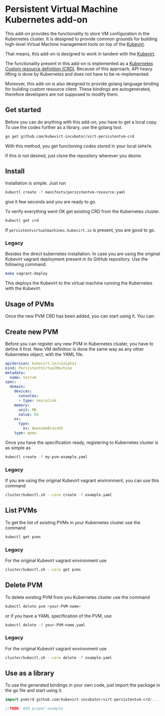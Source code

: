 # Persistent Virtual Machine Kubernetes add-on

This add-on provides the functionality to store VM configuration in the
Kubernetes cluster. It is designed to provide common grounds for building 
high-level Virtual Machine management tools on top of the 
[Kubevirt](http://kubevirt.io).

That means, this add-on is designed to work in tandem with the 
[Kubevirt](http://kubevirt.io). 

The functionality present in this add-on is implemented as a [Kubernetes Custom
resource definition (CRD)](https://kubernetes.io/docs/concepts/api-extension/custom-resources/).
Because of this approach, API heavy lifting is done by Kubernetes and does not
have to be re-implemented.

Moreover, this add-on is also designed to provide golang language binding
for building custom resource client. These bindings are autogenerated, therefore
developers are not supposed to modify them.

## Get started
Before you can do anything with this add-on, you have to get a local copy. 
To use the codes further as a library, use the golang tool.
```bash
go get github.com/kubevirt-incubator/virt-persistentvm-crd
```
With this method, you get functioning codes stored in your local `GOPATH`.

If this is not desired, just clone the repository wherever you desire.


## Install
Installation is simple. Just run 
```bash
kubectl create -f manifests/persistentvm-resource.yaml
```
give it few seconds and you are ready to go.

To verify everything went OK get existing CRD from the Kubernetes cluster.
```bash
kubectl get crd
```
If `persistentvirtualmachines.kubevirt.io` is present, you are
good to go.

### Legacy
Besides the direct kubernetes installation. In case you are using the original
Kubevirt vagrant deployment present in its GitHub repository. Use the following
command.

```bash
make vagrant-deploy
```
This deploys the Kubevirt to the virtual machine running the Kubernetes
with the Kubevirt.


## Usage of PVMs
Once the new PVM CRD has been added, you can start using it.
You can:

## Create new PVM
Before you can register any new PVM in Kubernetes cluster, you have to define it
first. New VM definition is done the same way as any other Kubernetes object,
with the YAML file.
```yaml
apiVersion: kubevirt.io/v1alpha1
kind: PersistentVirtualMachine
metadata:
  name: testvm
spec:
  domain:
    devices:
      consoles:
      - type: neuralink
    memory:
      unit: MB
      value: 64
    os:
      type:
        os: AwesomeBrainOS
    type: qemu
```
Once you have the specification ready, registering to Kubernetes cluster is as
simple as
```bash
kubectl create -f my-pvm-example.yaml
```

### Legacy
If you are using the original Kubevirt vagrant environment, you can use this 
command
```bash
cluster/kubectl.sh --core create -f example.yaml
```

## List PVMs
To get the list of existing PVMs in your Kubernetes cluster use the command
```bash
kubectl get pvms
```

### Legacy
For the original Kubevirt vagrant environment use
```bash
cluster/kubectl.sh --core get pvms
```

## Delete PVM
To delete existing PVM from you Kubernetes cluster use the command
```bash
kubectl delete pvm <your-PVM-name>
```
or if you have a YAML specification of the PVM, use
```bash
kubectl delete -f your-PVM-name.yaml
```

### Legacy
For the original Kubevirt vagrant environment use
```bash
cluster/kubectl.sh --core delete -f example.yaml
```

## Use as a library
To use the generated bindings in your own code, just import the package in the
go file and start using it.
```go
import pvmcrd github.com/kubevirt-incubator/virt-persistentvm-crd/...

//TODO: Add proper example
```
